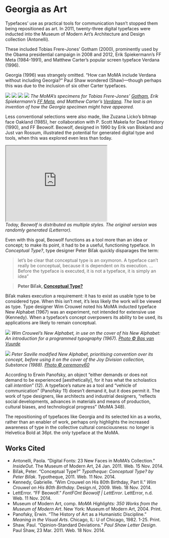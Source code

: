 # Georgia as Art

Typefaces’ use as practical tools for communication hasn’t stopped them being repositioned as art. In 2011, twenty-three digital typefaces were inducted into the Museum of Modern Art’s Architecture and Design collection (Antonelli).

These included Tobias Frere-Jones’ Gotham (2000), prominently used by the Obama presidential campaign in 2008 and 2012, Erik Spiekermann’s FF Meta (1984-1991), and Matthew Carter’s popular screen typeface Verdana (1996).

Georgia (1996) was strangely omitted. “How can MoMA include Verdana without including Georgia?” Paul Shaw wondered (Shaw)—though perhaps this was due to the inclusion of six other Carter typefaces.

![](assets/moma-ff-meta-normal.jpg)
![](assets/moma-gotham-medium.jpg)
![](assets/moma-verdana-regular.jpg)
![](assets/moma-georgia-regular.png)
<em>The MoMA’s specimens for Tobias Frere-Jones’ [Gotham](#), Erik Spiekermann’s [FF Meta](#), and Matthew Carter’s [Verdana](#). The last is an invention of how the Georgia specimen might have appeared.</em>

Less conventional selections were also made, like Zuzana Licko’s bitmap face Oakland (1985), her collaboration with P. Scott Makela for Dead History (1990), and FF Beowolf. Beowolf, designed in 1990 by Erik van Blokland and Just van Rossum, illustrated the potential for generated digital type and tools, when this was explored even less than today.

<div class="embed-container"><iframe src="http://player.vimeo.com/video/49548029?badge=0" height="240" width="320"></iframe></div>
<em>Today, Beowolf is distributed as multiple styles. The original version was randomly generated (Letterror).</em>

<!-- Elaborate on Beowolf? -->

Even with this goal, Beowolf functions as a tool more than an idea or concept; to make its point, it had to be a useful, functioning typeface. In <cite>Conceptual Type?</cite>, type designer Peter Biľak quickly disparages the term:

> let’s be clear that conceptual type is an oxymoron. A typeface can’t really be conceptual, because it is dependent on its execution. … Before the typeface is executed, it is not a typeface, it is simply an idea”

> __Peter Biľak, [Conceptual Type?](https://www.typotheque.com/articles/conceptual_type)__

Biľak makes execution a requirement: it has to exist as usable type to be considered type. When this isn’t met, it’s less likely the work will be viewed as type. Type designer Wim Crouwel noted his MoMA inducted typeface New Alphabet (1967) was an experiment, not intended for extensive use (Kennedy). When a typeface’s concept overpowers its ability to be used, its applications are likely to remain conceptual.

![](assets/wim-crouwel-new-alphabet.jpg)
<em>Wim Crouwel’s New Alphabet, in use on the cover of his <cite>New Alphabet: An introduction for a programmed typography</cite> (1967). [Photo © Bas van Vuurde](https://www.flickr.com/photos/39774626@N03/6498809487)
</em>

![](assets/joy-division-substance.jpg)
<em>Peter Saville modified New Alphabet, prioritising convention over its concept, before using it on the cover of the Joy Division collection, <cite>Substance</cite> (1988). [Photo © ceremony60](https://www.flickr.com/photos/56516867@N04/9161081906/in/photostream/)</em>

According to Erwin Panofsky, an object “either demands or does not demand to be experienced [aesthetically], for it has what the scholastics call _intention_” (12). A typeface’s nature as a tool and “vehicle of communication” (Panofsky 11) doesn’t demand it, but it does permit it. The work of type designers, like architects and industrial designers, “reflects social developments, advances in materials and means of production, cultural biases, and technological progress” (MoMA 348).

<!--
Design is frequently re-contextualised as art
Michael Beruit, [describe who he is], suggests this transition is acceptable when —it’s just less common with type.]
-->

The repositioning of typefaces like Georgia and its selected kin as a works, rather than an enabler of work, perhaps only highlights the increased awareness of type in the collective cultural consciousness: no longer is Helvetica Bold at 36pt. the only typeface at the MoMA.

## Works Cited

- Antonelli, Paola. “Digital Fonts: 23 New Faces in MoMA’s Collection.” <cite>InsideOut</cite>. The Museum of Modern Art, 24 Jan. 2011. Web. 15 Nov. 2014.
- Biľak, Peter. “Conceptual Type?” <cite>Typotheque: Conceptual Type? by Peter Biľak</cite>. Typotheque, 2011. Web. 11 Nov. 2014.
- Kennedy, Gabrielle. “Wim Crouwel on His 80th Birthday, Part II.” <cite>Wim Crouwel on His 80th Birthday</cite>. Design.nl, 2009. Web. 18 Nov. 2014.
- LettError. “FF Beowolf.” <cite>FontFOnt Beowolf | LettError</cite>. LettError, n.d. Web. 11 Nov. 2014.
- Museum of Modern Art, comp. <cite>MoMA Highlights: 350 Works from the Museum of Modern Art</cite>. New York: Museum of Modern Art, 2004. Print.
- Panofsky, Erwin. “The History of Art as a Humanistic Discipline.” <cite>Meaning in the Visual Arts</cite>. Chicago, IL: U of Chicago, 1982. 1-25. Print.
- Shaw, Paul. “Opinion-Standard Deviations.” <cite>Paul Shaw Letter Design</cite>. Paul Shaw, 23 Mar. 2011. Web. 18 Nov. 2014.
